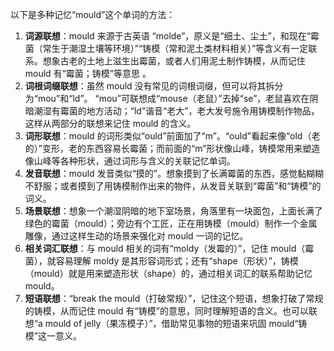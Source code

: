 以下是多种记忆“mould”这个单词的方法：
1. **词源联想**：mould 来源于古英语 “molde”，原义是“细土、尘土”，和现在“霉菌（常生于潮湿土壤等环境）”“铸模（常和泥土类材料相关）”等含义有一定联系。想象古老的土地上滋生出霉菌，或者人们用泥土制作铸模，从而记住 mould 有“霉菌；铸模”等意思 。
2. **词根词缀联想**：虽然 mould 没有常见的词根词缀，但可以将其拆分为“mou”和“ld”。 “mou”可联想成“mouse（老鼠）”去掉“se”，老鼠喜欢在阴暗潮湿有霉菌的地方活动；“ld”谐音“老大”，老大发号施令用铸模制作物品，这样从两部分的联想来记住 mould 的含义。 
3. **词形联想**：mould 的词形类似“ould”前面加了“m”。“ould”看起来像“old（老的）”变形，老的东西容易长霉菌；而前面的“m”形状像山峰，铸模常用来塑造像山峰等各种形状，通过词形与含义的关联记忆单词。 
4. **发音联想**：mould 发音类似“摸的”。想象摸到了长满霉菌的东西，感觉黏糊糊不舒服；或者摸到了用铸模制作出来的物件，从发音关联到“霉菌”和“铸模”的词义。 
5. **场景联想**：想象一个潮湿阴暗的地下室场景，角落里有一块面包，上面长满了绿色的霉菌（mould）；旁边有个工匠，正在用铸模（mould）制作一个金属雕像，通过这样生动的场景来强化对 mould 一词的记忆。 
6. **相关词汇联想**：与 mould 相关的词有“moldy（发霉的）”，记住 mould（霉菌），就容易理解 moldy 是其形容词形式；还有“shape（形状）”，铸模（mould）就是用来塑造形状（shape）的，通过相关词汇的联系帮助记忆 mould。 
7. **短语联想**：“break the mould（打破常规）”，记住这个短语，想象打破了常规的铸模，从而记住 mould 有“铸模”的意思，同时理解短语的含义。也可以联想“a mould of jelly（果冻模子）”，借助常见事物的短语来巩固 mould“铸模”这一意义。 